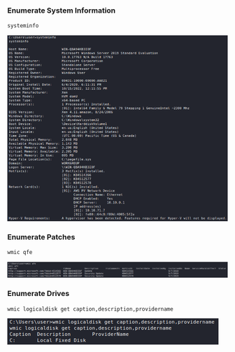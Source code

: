 ### Enumerate System Information

```sh
systeminfo
```

![](res/Images/System%20Enumeration/sysinfo.png)

### Enumerate Patches

```sh
wmic qfe
```

![](res/Images/System%20Enumeration/wmic%20qfe.png)

### Enumerate Drives

```sh
wmic logicaldisk get caption,description,providername
```

![](res/Images/System%20Enumeration/Enumerate%20Drives.png)

